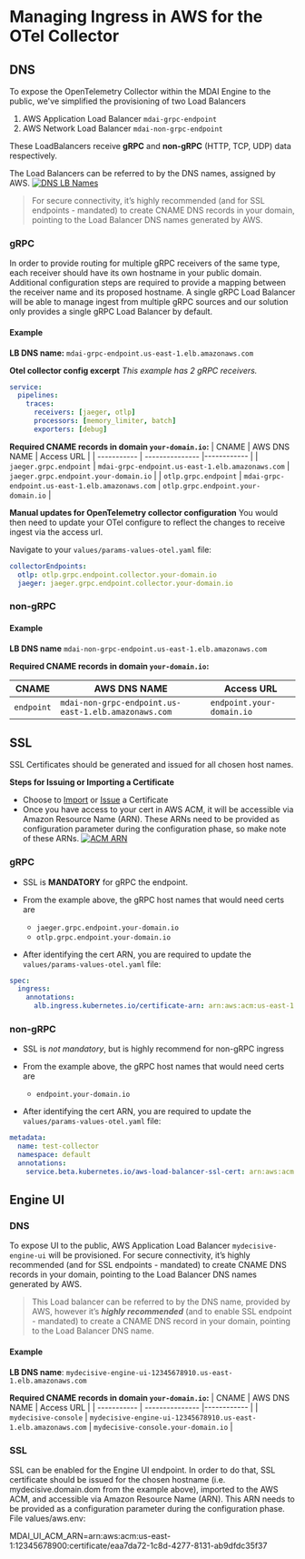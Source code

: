 # Managing Ingress in AWS for the OTel Collector

<!-- toc -->

## DNS

To expose the OpenTelemetry Collector within the MDAI Engine to the public, we've simplified the provisioning of two Load Balancers

1. AWS Application Load Balancer `mdai-grpc-endpoint`
2. AWS Network Load Balancer `mdai-non-grpc-endpoint`

These LoadBalancers receive **gRPC** and **non-gRPC** (HTTP, TCP, UDP) data respectively.

The Load Balancers can be referred to by the DNS names, assigned by AWS. [![DNS LB Names](../media/load-balancers.png)](../media/load-balancers.png)

> For secure connectivity, it’s highly recommended (and for SSL endpoints - mandated) to create CNAME DNS records in your domain, pointing to the Load Balancer DNS names generated by AWS.

### gRPC

In order to provide routing for multiple gRPC receivers of the same type, each receiver should have its own hostname in your public domain. Additional configuration steps are required to provide a mapping between the receiver name and its proposed hostname. A single gRPC Load Balancer will be able to manage ingest from multiple gRPC sources and our solution only provides a single gRPC Load Balancer by default.

#### Example

**LB DNS name:**
`mdai-grpc-endpoint.us-east-1.elb.amazonaws.com`

**Otel collector config excerpt**
_This example has 2 gRPC receivers._

```yaml
service:
  pipelines:
    traces:
      receivers: [jaeger, otlp]
      processors: [memory_limiter, batch]
      exporters: [debug]
```

**Required CNAME records in domain `your-domain.io`:**
| CNAME | AWS DNS NAME | Access URL |
| ----------- | --------------- |------------ |
| `jaeger.grpc.endpoint` | `mdai-grpc-endpoint.us-east-1.elb.amazonaws.com` | `jaeger.grpc.endpoint.your-domain.io` |
| `otlp.grpc.endpoint` | `mdai-grpc-endpoint.us-east-1.elb.amazonaws.com` | `otlp.grpc.endpoint.your-domain.io` |

**Manual updates for OpenTelemetry collector configuration**
You would then need to update your OTel configure to reflect the changes to receive ingest via the access url.

Navigate to your `values/params-values-otel.yaml` file:

```yaml
collectorEndpoints:
  otlp: otlp.grpc.endpoint.collector.your-domain.io
  jaeger: jaeger.grpc.endpoint.collector.your-domain.io
```

### non-gRPC

#### Example

**LB DNS name**
`mdai-non-grpc-endpoint.us-east-1.elb.amazonaws.com`

**Required CNAME records in domain `your-domain.io`:**

| CNAME      | AWS DNS NAME                                         | Access URL                |
| ---------- | ---------------------------------------------------- | ------------------------- |
| `endpoint` | `mdai-non-grpc-endpoint.us-east-1.elb.amazonaws.com` | `endpoint.your-domain.io` |

## SSL

SSL Certificates should be generated and issued for all chosen host names.

**Steps for Issuing or Importing a Certificate**

- Choose to [Import](https://docs.aws.amazon.com/acm/latest/userguide/import-certificate-api-cli.html) or [Issue](https://docs.aws.amazon.com/acm/latest/userguide/gs.html) a Certificate
- Once you have access to your cert in AWS ACM, it will be accessible via Amazon Resource Name (ARN). These ARNs need to be provided as configuration parameter during the configuration phase, so make note of these ARNs. [![ACM ARN](../media/acm-certificates.png)](../media/acm-certificates.png)

### gRPC

- SSL is **MANDATORY** for gRPC the endpoint.

- From the example above, the gRPC host names that would need certs are

  - `jaeger.grpc.endpoint.your-domain.io`
  - `otlp.grpc.endpoint.your-domain.io`

- After identifying the cert ARN, you are required to update the `values/params-values-otel.yaml` file:

```yaml
spec:
  ingress:
    annotations:
      alb.ingress.kubernetes.io/certificate-arn: arn:aws:acm:us-east-1:1234567890:certificate/th15-15-@n-@ut0g3n3r@ted-numb3r
```

### non-gRPC

- SSL is _not mandatory_, but is highly recommend for non-gRPC ingress

- From the example above, the gRPC host names that would need certs are

  - `endpoint.your-domain.io`

- After identifying the cert ARN, you are required to update the `values/params-values-otel.yaml` file:

```yaml
metadata:
  name: test-collector
  namespace: default
  annotations:
	service.beta.kubernetes.io/aws-load-balancer-ssl-cert: arn:aws:acm:us-east-1:1234567890:certificate/th15-15-@n-@ut0g3n3r@ted-numb3r
```

## Engine UI

### DNS

To expose UI to the public, AWS Application Load Balancer `mydecisive-engine-ui` will be provisioned.
For secure connectivity, it’s highly recommended (and for SSL endpoints - mandated) to create CNAME DNS records in your domain, pointing to the Load Balancer DNS names generated by AWS.

> This Load balancer can be referred to by the DNS name, provided by AWS, however it’s **_highly recommended_** (and to enable SSL endpoint - mandated) to create a CNAME DNS record in your domain, pointing to the Load Balancer DNS name.

#### Example

**LB DNS name**: `mydecisive-engine-ui-12345678910.us-east-1.elb.amazonaws.com`

**Required CNAME records in domain `your-domain.io`:**
| CNAME | AWS DNS NAME | Access URL |
| ----------- | --------------- |------------ |
| `mydecisive-console` | `mydecisive-engine-ui-12345678910.us-east-1.elb.amazonaws.com` | `mydecisive-console.your-domain.io` |

### SSL

SSL can be enabled for the Engine UI endpoint. In order to do that, SSL certificate should be issued for the chosen hostname (i.e. mydecisive.domain.dom from the example above), imported to the AWS ACM, and accessible via Amazon Resource Name (ARN).
This ARN needs to be provided as a configuration parameter during the configuration phase.
File values/aws.env:

MDAI_UI_ACM_ARN=arn:aws:acm:us-east-1:12345678900:certificate/eaa7da72-1c8d-4277-8131-ab9dfdc35f37
